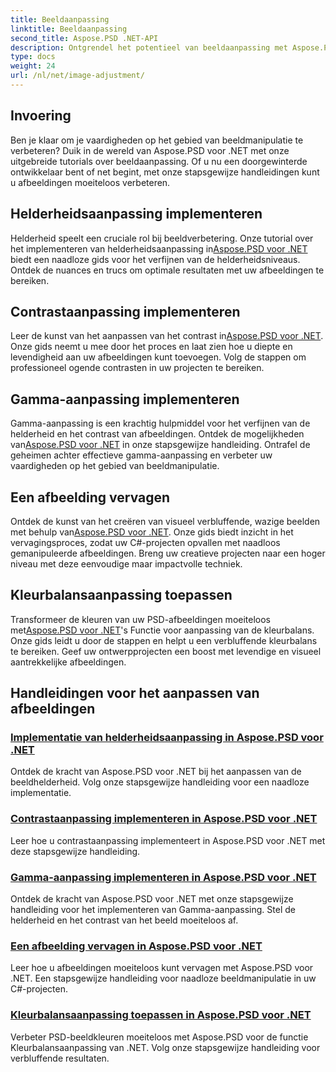 ```yaml
---
title: Beeldaanpassing
linktitle: Beeldaanpassing
second_title: Aspose.PSD .NET-API
description: Ontgrendel het potentieel van beeldaanpassing met Aspose.PSD voor .NET. Bekijk tutorials over helderheid, contrast en kleurbalans om beeldmanipulatie onder de knie te krijgen.
type: docs
weight: 24
url: /nl/net/image-adjustment/
---
```

## Invoering

Ben je klaar om je vaardigheden op het gebied van beeldmanipulatie te verbeteren? Duik in de wereld van Aspose.PSD voor .NET met onze uitgebreide tutorials over beeldaanpassing. Of u nu een doorgewinterde ontwikkelaar bent of net begint, met onze stapsgewijze handleidingen kunt u afbeeldingen moeiteloos verbeteren.

## Helderheidsaanpassing implementeren

 Helderheid speelt een cruciale rol bij beeldverbetering. Onze tutorial over het implementeren van helderheidsaanpassing in[Aspose.PSD voor .NET](./brightness-adjustment/) biedt een naadloze gids voor het verfijnen van de helderheidsniveaus. Ontdek de nuances en trucs om optimale resultaten met uw afbeeldingen te bereiken.

## Contrastaanpassing implementeren

 Leer de kunst van het aanpassen van het contrast in[Aspose.PSD voor .NET](./contrast-adjustment/). Onze gids neemt u mee door het proces en laat zien hoe u diepte en levendigheid aan uw afbeeldingen kunt toevoegen. Volg de stappen om professioneel ogende contrasten in uw projecten te bereiken.

## Gamma-aanpassing implementeren

Gamma-aanpassing is een krachtig hulpmiddel voor het verfijnen van de helderheid en het contrast van afbeeldingen. Ontdek de mogelijkheden van[Aspose.PSD voor .NET](./gamma-adjustment/) in onze stapsgewijze handleiding. Ontrafel de geheimen achter effectieve gamma-aanpassing en verbeter uw vaardigheden op het gebied van beeldmanipulatie.

## Een afbeelding vervagen

 Ontdek de kunst van het creëren van visueel verbluffende, wazige beelden met behulp van[Aspose.PSD voor .NET](./blur-image/). Onze gids biedt inzicht in het vervagingsproces, zodat uw C#-projecten opvallen met naadloos gemanipuleerde afbeeldingen. Breng uw creatieve projecten naar een hoger niveau met deze eenvoudige maar impactvolle techniek.

## Kleurbalansaanpassing toepassen

 Transformeer de kleuren van uw PSD-afbeeldingen moeiteloos met[Aspose.PSD voor .NET](./color-balance-adjustment/)'s Functie voor aanpassing van de kleurbalans. Onze gids leidt u door de stappen en helpt u een verbluffende kleurbalans te bereiken. Geef uw ontwerpprojecten een boost met levendige en visueel aantrekkelijke afbeeldingen.

## Handleidingen voor het aanpassen van afbeeldingen
### [Implementatie van helderheidsaanpassing in Aspose.PSD voor .NET](./brightness-adjustment/)
Ontdek de kracht van Aspose.PSD voor .NET bij het aanpassen van de beeldhelderheid. Volg onze stapsgewijze handleiding voor een naadloze implementatie.
### [Contrastaanpassing implementeren in Aspose.PSD voor .NET](./contrast-adjustment/)
Leer hoe u contrastaanpassing implementeert in Aspose.PSD voor .NET met deze stapsgewijze handleiding.
### [Gamma-aanpassing implementeren in Aspose.PSD voor .NET](./gamma-adjustment/)
Ontdek de kracht van Aspose.PSD voor .NET met onze stapsgewijze handleiding voor het implementeren van Gamma-aanpassing. Stel de helderheid en het contrast van het beeld moeiteloos af.
### [Een afbeelding vervagen in Aspose.PSD voor .NET](./blur-image/)
Leer hoe u afbeeldingen moeiteloos kunt vervagen met Aspose.PSD voor .NET. Een stapsgewijze handleiding voor naadloze beeldmanipulatie in uw C#-projecten.
### [Kleurbalansaanpassing toepassen in Aspose.PSD voor .NET](./color-balance-adjustment/)
Verbeter PSD-beeldkleuren moeiteloos met Aspose.PSD voor de functie Kleurbalansaanpassing van .NET. Volg onze stapsgewijze handleiding voor verbluffende resultaten.